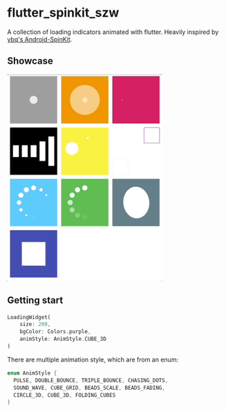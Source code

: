 # flutter_spinkit_szw

A collection of loading indicators animated with flutter. Heavily inspired by [ybq's Android-SpinKit](https://github.com/ybq/Android-SpinKit).

## Showcase
<img src="https://raw.githubusercontent.com/songzhw/flutter_spinkit_szw/master/art/loadings.gif">

## Getting start

```dart
LoadingWidget(
    size: 200,
    bgColor: Colors.purple,
    animStyle: AnimStyle.CUBE_3D
)
```

There are multiple animation style, which are from an enum:
```dart
enum AnimStyle {
  PULSE, DOUBLE_BOUNCE, TRIPLE_BOUNCE, CHASING_DOTS,
  SOUND_WAVE, CUBE_GRID, BEADS_SCALE, BEADS_FADING,
  CIRCLE_3D, CUBE_3D, FOLDING_CUBES
}
```
